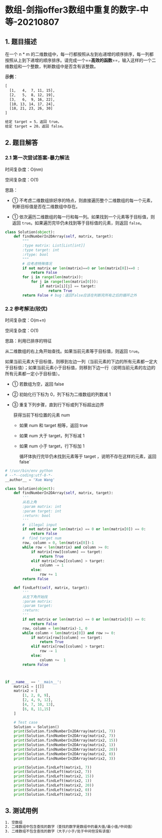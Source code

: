 # 数组-剑指offer3数组中重复的数字-中等-20210807

## 1. 题目描述
在一个 n * m 的二维数组中，每一行都按照从左到右递增的顺序排序，每一列都按照从上到下递增的顺序排序。请完成一个==**高效的函数**==，输入这样的一个二维数组和一个整数，判断数组中是否含有该整数。

**示例**：

```tex
[
  [1,   4,  7, 11, 15],
  [2,   5,  8, 12, 19],
  [3,   6,  9, 16, 22],
  [10, 13, 14, 17, 24],
  [18, 21, 23, 26, 30]
]

给定 target = 5，返回 true。
给定 target = 20，返回 false。
```



## 2. 题目解答

### 2.1 第一次尝试答案-暴力解法

时间复杂度：O(nm)

空间复杂度：O(1)

思路：

- ① 不考虑二维数组排好序的特点，则直接遍历整个二维数组的每一个元素，判断目标值是否在二维数组中存在。

- ① 依次遍历二维数组的每一行和每一列。如果找到一个元素等于目标值，则返回 `true`。如果遍历完毕仍未找到等于目标值的元素，则返回 `false`。

```python
class Solution(object):
    def findNumberIn2DArray(self, matrix, target):
        """
        :type matrix: List[List[int]]
        :type target: int
        :rtype: bool
        """
        # 应考虑特殊情况
        if not matrix or len(matrix)==0 or len(matrix[0])==0 :
            return False
        for i in range(len(matrix)):
            for j in range(len(matrix[0])):
                if matrix[i][j] == target:
                    return True
        return False # bug：返回false应该在判断完所有之后的循环之外
```

### 2.2  参考解法(较优)

时间复杂度：O(m+n)

空间复杂度：O(1)

思路：利用已排序的特征

从二维数组的右上角开始查找。如果当前元素等于目标值，则返回 `true`。

如果当前元素大于目标值，则移到左边一列（当前元素的下边的所有元素都一定大于目标值）；如果当前元素小于目标值，则移到下边一行（说明当前元素的左边的所有元素都一定小于目标值）。

- ① 若数组为空，返回 false

- ② 初始化行下标为 0，列下标为二维数组的列数减 1

- ③ 重复下列步骤，直到行下标或列下标超出边界

  ​     获得当前下标位置的元素 num

  - 如果 num 和 target 相等，返回 true

  - 如果 num 大于 target，列下标减 1

  - 如果 num 小于 target，行下标加 1

    循环体执行完毕仍未找到元素等于 target ，说明不存在这样的元素，返回 false`

```python
# !/usr/bin/env python
# --*--coding:utf-8-*-
__author__ = 'Xue Wang'

class Solution(object):
    def findNumberIn2DArray(self, matrix, target):
        '''
        从右上角
        :param matrix: int
        :param target: int
        :return: bool
        '''
        #  illegal input
        if not matrix or len(matrix) == 0 or len(matrix[0]) == 0:
            return False
        #  find target num
        row, column = 0, len(matrix[0])-1
        while row < len(matrix) and column >= 0:
            if matrix[row][column] == target:
                return True
            elif matrix[row][column] > target:
                column -= 1
            else:
                row += 1
        return False

    def findLeft(self, matrix, target):
        '''
        从左下角开始找
        :param matrix: 
        :param target: 
        :return: 
        '''
        if not matrix or len(matrix) == 0 or len(matrix[0]) == 0:
            return False
        row, column = len(matrix)-1, 0
        while column < len(matrix[0]) and row >= 0:
            if matrix[row][column] == target:
                return True
            elif matrix[row][column] > target:
                row -= 1
            else:
                column +=  1
        return False



if __name__ == '__main__':
    matrix1 = [[]]
    matrix2 = [
        [1, 2, 8, 9],
        [2, 4, 9, 12],
        [4, 7, 10, 13],
        [6, 8, 11,15]
    ]

    # Test case
    Solution = Solution()
    print(Solution.findNumberIn2DArray(matrix1, 7))
    print(Solution.findNumberIn2DArray(matrix2, 7))
    print(Solution.findNumberIn2DArray(matrix2, 15))
    print(Solution.findNumberIn2DArray(matrix2, 1))
    print(Solution.findNumberIn2DArray(matrix2, 20))
    print(Solution.findNumberIn2DArray(matrix2, 0))
    print(Solution.findNumberIn2DArray(matrix2, 3))

    print(Solution.findLeft(matrix1, 7))
    print(Solution.findLeft(matrix2, 7))
    print(Solution.findLeft(matrix2, 15))
    print(Solution.findLeft(matrix2, 1))
    print(Solution.findLeft(matrix2, 20))
    print(Solution.findLeft(matrix2, 0))
    print(Solution.findLeft(matrix2, 3))
```



## 3. 测试用例
```tex
1. 空数组
2. 二维数组中包含查找的数字（查找的数字是数组中的最大值/最小值/中间值）
3. 二维数组不包含查找的数字（大于/小于/处于中间但没有该值）
```

